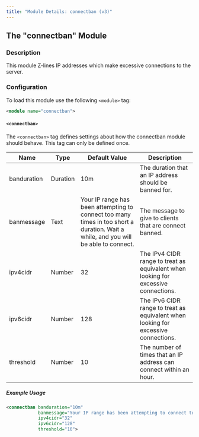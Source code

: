 ```yaml
---
title: "Module Details: connectban (v3)"
---
```


## The "connectban" Module

### Description

This module Z-lines IP addresses which make excessive connections to the server.

### Configuration

To load this module use the following `<module>` tag:

```xml
<module name="connectban">
```

#### `<connectban>`

The `<connectban>` tag defines settings about how the connectban module should behave. This tag can only be defined once.

Name        | Type     | Default Value                                                                                                                       | Description
----------- | -------- | ----------------------------------------------------------------------------------------------------------------------------------- | -----------
banduration | Duration | 10m                                                                                                                                 | The duration that an IP address should be banned for.
banmessage  | Text     | Your IP range has been attempting to connect too many times in too short a duration. Wait a while, and you will be able to connect. | The message to give to clients that are connect banned.
ipv4cidr    | Number   | 32                                                                                                                                  | The IPv4 CIDR range to treat as equivalent when looking for excessive connections.
ipv6cidr    | Number   | 128                                                                                                                                 | The IPv6 CIDR range to treat as equivalent when looking for excessive connections.
threshold   | Number   | 10                                                                                                                                  | The number of times that an IP address can connect within an hour.

##### Example Usage

```xml
<connectban banduration="10m"
            banmessage="Your IP range has been attempting to connect too many times in too short a duration. Wait a while, and you will be able to connect."
            ipv4cidr="32"
            ipv6cidr="128"
            threshold="10">
```
